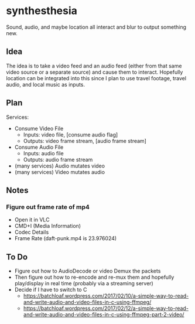 # synthesthesia

Sound, audio, and maybe location all interact and blur to output something new.

## Idea

The idea is to take a video feed and an audio feed (either from that same video source or a separate source) and cause them to interact. Hopefully location can be integrated into this since I plan to use travel footage, travel audio, and local music as inputs.

## Plan

Services:

- Consume Video File
  - Inputs: video file, [consume audio flag]
  - Outputs: video frame stream, [audio frame stream]
- Consume Audio File
  - Inputs: audio file
  - Outputs: audio frame stream
- (many services) Audio mutates video
- (many services) Video mutates audio

## Notes

### Figure out frame rate of mp4

- Open it in VLC
- CMD+I (Media Information)
- Codec Details
- Frame Rate (daft-punk.mp4 is 23.976024)

## To Do

- Figure out how to AudioDecode or video Demux the packets
- Then figure out how to re-encode and re-mux them and hopefully play/display in real time (probably via a streaming server)
- Decide if I have to switch to C 
  - https://batchloaf.wordpress.com/2017/02/10/a-simple-way-to-read-and-write-audio-and-video-files-in-c-using-ffmpeg/
  - https://batchloaf.wordpress.com/2017/02/12/a-simple-way-to-read-and-write-audio-and-video-files-in-c-using-ffmpeg-part-2-video/
